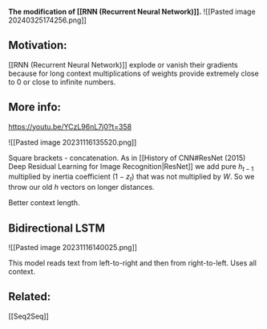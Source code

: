 **The modification of [[RNN (Recurrent Neural Network)]].**
![[Pasted image 20240325174256.png]]

## Motivation:
[[RNN (Recurrent Neural Network)]] explode or vanish their gradients because for long context multiplications of weights provide extremely close to 0 or close to infinite numbers.

## More info: 
https://youtu.be/YCzL96nL7j0?t=358


![[Pasted image 20231116135520.png]]




Square brackets - concatenation.
As in [[History of CNN#ResNet (2015) Deep Residual Learning for Image Recognition|ResNet]] we add pure $h_{t-1}$ multiplied by inertia coefficient $(1-z_{t})$ that was not multiplied by $W$. So we throw our old $h$ vectors on longer distances.

Better context length.


## Bidirectional LSTM

![[Pasted image 20231116140025.png]]

This model reads text from left-to-right and then from right-to-left. 
Uses all context.

## Related:
[[Seq2Seq]]